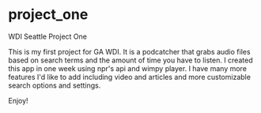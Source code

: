 # project_one
WDI Seattle Project One


This is my first project for GA WDI. It is a podcatcher that grabs audio files based on search terms and the amount of time you have to listen. I created this app in one week using npr's api and wimpy player. I have many more features I'd like to add including video and articles and more customizable search options and settings. 

Enjoy!
